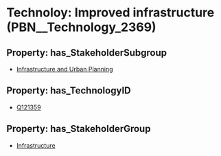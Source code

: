 # Technoloy: __Improved infrastructure__ (PBN__Technology_2369)

## Property: has_StakeholderSubgroup

* [Infrastructure and Urban Planning](PBN__TechSubgroup_86)

## Property: has_TechnologyID

* [Q121359](Q121359)

## Property: has_StakeholderGroup

* [Infrastructure](PBN__TechGroup_4)

